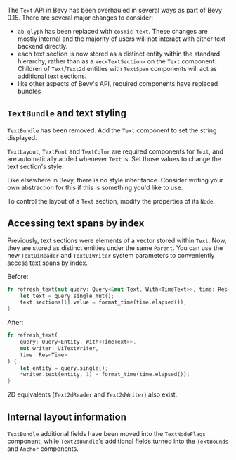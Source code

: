 The `Text` API in Bevy has been overhauled in several ways as part of Bevy 0.15.
There are several major changes to consider:

- `ab_glyph` has been replaced with `cosmic-text`. These changes are mostly internal and the majority of users will not interact with either text backend directly.
- each text section is now stored as a distinct entity within the standard hierarchy, rather than as a `Vec<TextSection>` on the `Text` component. Children of `Text`/`Text2d` entities with `TextSpan` components will act as additional text sections.
- like other aspects of Bevy's API, required components have replaced bundles

## `TextBundle` and text styling

`TextBundle` has been removed.
Add the `Text` component to set the string displayed.

`TextLayout`, `TextFont` and `TextColor` are required components for `Text`,
and are automatically added whenever `Text` is.
Set those values to change the text section's style.

Like elsewhere in Bevy, there is no style inheritance. Consider writing your own abstraction for this if this is something you'd like to use.

To control the layout of a `Text` section, modify the properties of its `Node`.

## Accessing text spans by index

Previously, text sections were elements of a vector stored within `Text`.
Now, they are stored as distinct entities under the same `Parent`.
You can use the new `TextUiReader` and `TextUiWriter` system parameters to conveniently access text spans by index.

Before:

```rust
fn refresh_text(mut query: Query<&mut Text, With<TimeText>>, time: Res<Time>) {
    let text = query.single_mut();
    text.sections[1].value = format_time(time.elapsed());
}
```

After:

```rust
fn refresh_text(
    query: Query<Entity, With<TimeText>>,
    mut writer: UiTextWriter,
    time: Res<Time>
) {
    let entity = query.single();
    *writer.text(entity, 1) = format_time(time.elapsed());
}
```

2D equivalents (`Text2dReader` and `Text2dWriter`) also exist.

## Internal layout information

`TextBundle` additional fields have been moved into the `TextNodeFlags` component,
while `Text2dBundle`'s additional fields turned into the `TextBounds` and `Anchor` components.
